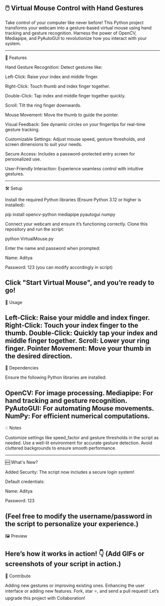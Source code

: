 
🖱️ Virtual Mouse Control with Hand Gestures
--------------------------------------------------------------------------------------------------------------------------------------------------------------------------------
Take control of your computer like never before! This Python project transforms your webcam into a gesture-based virtual mouse using hand tracking and gesture recognition. Harness the power of OpenCV, Mediapipe, and PyAutoGUI to revolutionize how you interact with your system.

________________________________________________________________________________________________________________________________________________________________________________
🌟 Features

Hand Gesture Recognition: Detect gestures like:

Left-Click: Raise your index and middle finger.

Right-Click: Touch thumb and index finger together.

Double-Click: Tap index and middle finger together quickly.

Scroll: Tilt the ring finger downwards.

Mouse Movement: Move the thumb to guide the pointer.

Visual Feedback: See dynamic circles on your fingertips for real-time gesture tracking.

Customizable Settings: Adjust mouse speed, gesture thresholds, and screen dimensions to suit your needs.

Secure Access: Includes a password-protected entry screen for personalized use.

User-Friendly Interaction: Experience seamless control with intuitive gestures.


--------------------------------------------------------------------------------------------------------------------------------------------------------------------------------
🛠️ Setup

Install the required Python libraries (Ensure Python 3.12 or higher is installed):


pip install opencv-python mediapipe pyautogui numpy    


Connect your webcam and ensure it’s functioning correctly.
Clone this repository and run the script:


python VirtualMouse.py                

Enter the name and password when prompted:

Name: Aditya

Password: 123 (you can modify accordingly in script)

Click "Start Virtual Mouse", and you’re ready to go!
--------------------------------------------------------------------------------------------------------------------------------------------------------------------------------
🎥 Usage

  Left-Click: Raise your middle and index finger.
  Right-Click: Touch your index finger to the thumb.
  Double-Click: Quickly tap your index and middle finger together.
  Scroll: Lower your ring finger.
  Pointer Movement: Move your thumb in the desired direction.
--------------------------------------------------------------------------------------------------------------------------------------------------------------------------------
🧰 Dependencies

Ensure the following Python libraries are installed:

  OpenCV: For image processing.
  Mediapipe: For hand tracking and gesture recognition.
  PyAutoGUI: For automating Mouse movements.
  NumPy: For efficient numerical computations.
--------------------------------------------------------------------------------------------------------------------------------------------------------------------------------
💡 Notes

Customize settings like speed_factor and gesture thresholds in the script as needed.
Use a well-lit environment for accurate gesture detection.
Avoid cluttered backgrounds to ensure smooth performance.

--------------------------------------------------------------------------------------------------------------------------------------------------------------------------------

🆕 What's New?

Added Security: The script now includes a secure login system!

Default credentials:

Name: Aditya

Password: 123

(Feel free to modify the username/password in the script to personalize your experience.)
--------------------------------------------------------------------------------------------------------------------------------------------------------------------------------
🖼️ Preview

Here’s how it works in action! 👇 (Add GIFs or screenshots of your script in action.)
--------------------------------------------------------------------------------------------------------------------------------------------------------------------------------
🥳 Contribute

Adding new gestures or improving existing ones.
Enhancing the user interface or adding new features.
Fork, star ⭐, and send a pull request! Let’s upgrade this project with Collaboration!
